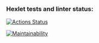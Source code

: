 ### Hexlet tests and linter status:
[![Actions Status](https://github.com/bfd77/php-project-lvl1/workflows/hexlet-check/badge.svg)](https://github.com/bfd77/php-project-lvl1/actions)

[![Maintainability](https://api.codeclimate.com/v1/badges/a99a88d28ad37a79dbf6/maintainability)](https://codeclimate.com/github/codeclimate/codeclimate/maintainability)